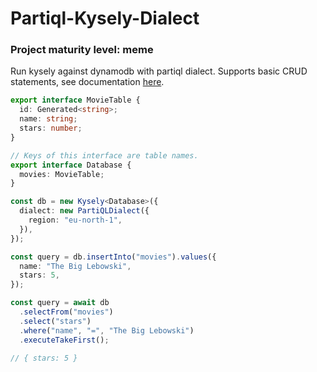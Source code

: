 # Partiql-Kysely-Dialect

### Project maturity level: meme

Run kysely against dynamodb with partiql dialect. Supports basic CRUD statements, see documentation [here](https://docs.aws.amazon.com/amazondynamodb/latest/developerguide/ql-reference.statements.html).

```ts
export interface MovieTable {
  id: Generated<string>;
  name: string;
  stars: number;
}

// Keys of this interface are table names.
export interface Database {
  movies: MovieTable;
}

const db = new Kysely<Database>({
  dialect: new PartiQLDialect({
    region: "eu-north-1",
  }),
});

const query = db.insertInto("movies").values({
  name: "The Big Lebowski",
  stars: 5,
});

const query = await db
  .selectFrom("movies")
  .select("stars")
  .where("name", "=", "The Big Lebowski")
  .executeTakeFirst();

// { stars: 5 }
```
